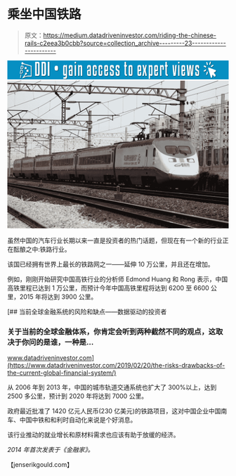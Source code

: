 # 乘坐中国铁路

> 原文：<https://medium.datadriveninvestor.com/riding-the-chinese-rails-c2eea3b0cbb?source=collection_archive---------23----------------------->

[![](img/c47a64f457688f33c4105aff5ece1a1b.png)](http://www.track.datadriveninvestor.com/1B9E)![](img/b52b9e7877b783ba2db729af470a7e82.png)

虽然中国的汽车行业长期以来一直是投资者的热门话题，但现在有一个新的行业正在酝酿之中:铁路行业。

该国已经拥有世界上最长的铁路网之一——延伸 10 万公里，并且还在增加。

例如，刚刚开始研究中国高铁行业的分析师 Edmond Huang 和 Rong 表示，中国高铁里程已达到 1 万公里，而预计今年中国高铁里程将达到 6200 至 6600 公里，2015 年将达到 3900 公里。

[](https://www.datadriveninvestor.com/2019/02/20/the-risks-drawbacks-of-the-current-global-financial-system/) [## 当前全球金融系统的风险和缺点——数据驱动的投资者

### 关于当前的全球金融体系，你肯定会听到两种截然不同的观点，这取决于你问的是谁，一种是…

www.datadriveninvestor.com](https://www.datadriveninvestor.com/2019/02/20/the-risks-drawbacks-of-the-current-global-financial-system/) 

从 2006 年到 2013 年，中国的城市轨道交通系统也扩大了 300%以上，达到 2500 多公里，预计到 2020 年将达到 7000 公里。

政府最近批准了 1420 亿元人民币(230 亿美元)的铁路项目，这对中国企业中国南车、中国中铁和和利时自动化来说是个好消息。

该行业推动的就业增长和原材料需求也应该有助于放缓的经济。

*2014 年首次发表于《金融家》。*

【jenserikgould.com】